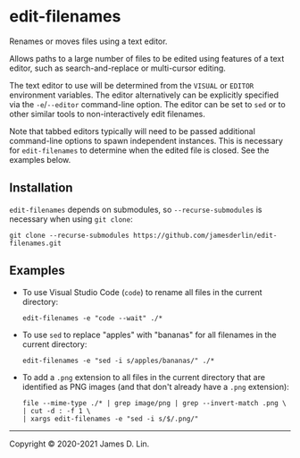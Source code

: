 # edit-filenames

Renames or moves files using a text editor.

Allows paths to a large number of files to be edited using features of a text
editor, such as search-and-replace or multi-cursor editing.

The text editor to use will be determined from the `VISUAL` or `EDITOR`
environment variables.  The editor alternatively can be explicitly specified via
the `-e`/`--editor` command-line option.  The editor can be set to `sed` or to
other similar tools to non-interactively edit filenames.

Note that tabbed editors typically will need to be passed additional
command-line options to spawn independent instances.  This is necessary for
`edit-filenames` to determine when the edited file is closed.  See the examples
below.


## Installation

`edit-filenames` depends on submodules, so `--recurse-submodules` is necessary
when using `git clone`:
```shell
git clone --recurse-submodules https://github.com/jamesderlin/edit-filenames.git
```


## Examples

* To use Visual Studio Code (`code`) to rename all files in the current
  directory:

    ```shell
    edit-filenames -e "code --wait" ./*
    ```

* To use `sed` to replace "apples" with "bananas" for all filenames in the
  current directory:

    ```shell
    edit-filenames -e "sed -i s/apples/bananas/" ./*
    ```

* To add a `.png` extension to all files in the current directory that are
  identified as PNG images (and that don't already have a `.png` extension):

    ```shell
    file --mime-type ./* | grep image/png | grep --invert-match .png \
    | cut -d : -f 1 \
    | xargs edit-filenames -e "sed -i s/$/.png/"
    ```

---

Copyright © 2020-2021 James D. Lin.
